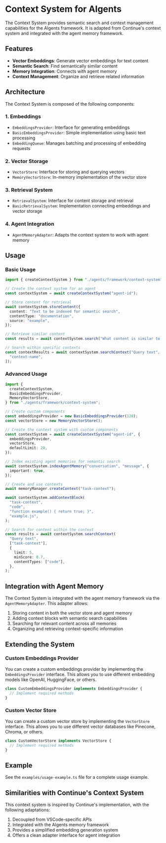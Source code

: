 # Context System for AIgents

The Context System provides semantic search and context management capabilities for the AIgents framework. It is adapted from Continue's context system and integrated with the agent memory framework.

## Features

- **Vector Embeddings**: Generate vector embeddings for text content
- **Semantic Search**: Find semantically similar content
- **Memory Integration**: Connects with agent memory
- **Context Management**: Organize and retrieve related information

## Architecture

The Context System is composed of the following components:

### 1. Embeddings

- `EmbeddingsProvider`: Interface for generating embeddings
- `BasicEmbeddingsProvider`: Simple implementation using basic text processing
- `EmbeddingQueue`: Manages batching and processing of embedding requests

### 2. Vector Storage

- `VectorStore`: Interface for storing and querying vectors
- `MemoryVectorStore`: In-memory implementation of the vector store

### 3. Retrieval System

- `RetrievalSystem`: Interface for content storage and retrieval
- `BasicRetrievalSystem`: Implementation connecting embeddings and vector storage

### 4. Agent Integration

- `AgentMemoryAdapter`: Adapts the context system to work with agent memory

## Usage

### Basic Usage

```typescript
import { createContextSystem } from "./agents/framework/context-system";

// Create the context system for an agent
const contextSystem = await createContextSystem("agent-id");

// Store content for retrieval
await contextSystem.storeContent({
  content: "Text to be indexed for semantic search",
  contentType: "documentation",
  source: "example",
});

// Retrieve similar content
const results = await contextSystem.search("What content is similar to this?");

// Search within specific contexts
const contextResults = await contextSystem.searchContext("Query text", [
  "context-name",
]);
```

### Advanced Usage

```typescript
import {
  createContextSystem,
  BasicEmbeddingsProvider,
  MemoryVectorStore,
} from "./agents/framework/context-system";

// Create custom components
const embeddingsProvider = new BasicEmbeddingsProvider(128);
const vectorStore = new MemoryVectorStore();

// Create the context system with custom components
const contextSystem = await createContextSystem("agent-id", {
  embeddingsProvider,
  vectorStore,
  defaultLimit: 20,
});

// Index existing agent memories for semantic search
await contextSystem.indexAgentMemory("conversation", "message", {
  important: true,
});

// Create and use contexts
await memoryManager.createContext("task-context");

await contextSystem.addContextBlock(
  "task-context",
  "code",
  "function example() { return true; }",
  "example.js",
);

// Search for content within the context
const results = await contextSystem.searchContext(
  "Query text",
  ["task-context"],
  {
    limit: 5,
    minScore: 0.7,
    contentTypes: ["code"],
  },
);
```

## Integration with Agent Memory

The Context System is integrated with the agent memory framework via the `AgentMemoryAdapter`. This adapter allows:

1. Storing content in both the vector store and agent memory
2. Adding context blocks with semantic search capabilities
3. Searching for relevant content across all memories
4. Organizing and retrieving context-specific information

## Extending the System

### Custom Embeddings Provider

You can create a custom embeddings provider by implementing the `EmbeddingsProvider` interface. This allows you to use different embedding models like OpenAI, HuggingFace, or others.

```typescript
class CustomEmbeddingsProvider implements EmbeddingsProvider {
  // Implement required methods
}
```

### Custom Vector Store

You can create a custom vector store by implementing the `VectorStore` interface. This allows you to use different vector databases like Pinecone, Chroma, or others.

```typescript
class CustomVectorStore implements VectorStore {
  // Implement required methods
}
```

## Example

See the `examples/usage-example.ts` file for a complete usage example.

## Similarities with Continue's Context System

This context system is inspired by Continue's implementation, with the following adaptations:

1. Decoupled from VSCode-specific APIs
2. Integrated with the AIgents memory framework
3. Provides a simplified embedding generation system
4. Offers a clean adapter interface for agent integration
